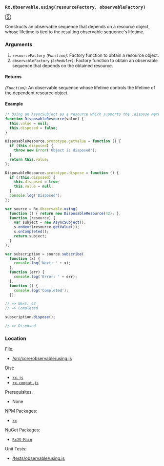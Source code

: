 ### `Rx.Observable.using(resourceFactory, observableFactory)`
[&#x24C8;](https://github.com/Reactive-Extensions/RxJS/blob/master/src/core/linq/observable/using.js "View in source") 

 Constructs an observable sequence that depends on a resource object, whose lifetime is tied to the resulting observable sequence's lifetime.

### Arguments
1. `resourceFactory` *(`Function`)*: Factory function to obtain a resource object.
2. `observableFactory` *(`Scheduler`)*: Factory function to obtain an observable sequence that depends on the obtained resource.

#### Returns
*(`Function`)*: An observable sequence whose lifetime controls the lifetime of the dependent resource object.

#### Example
```js
/* Using an AsyncSubject as a resource which supports the .dispose method */
function DisposableResource(value) {
  this.value = null;
  this.disposed = false;
}

DisposableResource.prototype.getValue = function () {
  if (this.disposed) {
    throw new Error('Object is disposed');
  }
  return this.value;
};

DisposableResource.prototype.dispose = function () {
  if (!this.disposed) {
    this.disposed = true;
    this.value = null;
  }
  console.log('Disposed');
};

var source = Rx.Observable.using(
  function () { return new DisposableResource(42); },
  function (resource) {
    var subject = new AsyncSubject();
    s.onNext(resource.getValue());
    s.onCompleted();
    return subject;
  }
);

var subscription = source.subscribe(
  function (x) {
    console.log('Next: ' + x);
  },
  function (err) {
    console.log('Error: ' + err);   
  },
  function () {
    console.log('Completed');   
  });

// => Next: 42
// => Completed 

subscription.dispose();

// => Disposed
```

### Location

File:
- [/src/core/observable/using.js](https://github.com/Reactive-Extensions/RxJS/blob/master/src/core/linq/observable/using.js)

Dist:
- [`rx.js`](https://github.com/Reactive-Extensions/RxJS/blob/master/dist/rx.js)
- [`rx.compat.js`](https://github.com/Reactive-Extensions/RxJS/blob/master/dist/rx.compat.js)

Prerequisites:
- None

NPM Packages:
- [`rx`](https://www.npmjs.org/package/rx)

NuGet Packages:
- [`RxJS-Main`](http://www.nuget.org/packages/RxJS-Main/)

Unit Tests:
- [/tests/observable/using.js](https://github.com/Reactive-Extensions/RxJS/blob/master/tests/observable/using.js)
